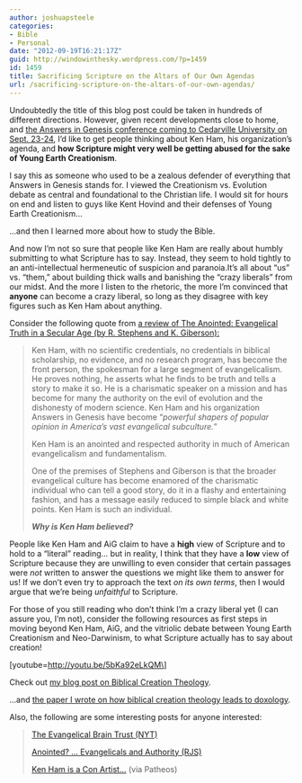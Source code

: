 ```yaml
---
author: joshuapsteele
categories:
- Bible
- Personal
date: "2012-09-19T16:21:17Z"
guid: http://windowinthesky.wordpress.com/?p=1459
id: 1459
title: Sacrificing Scripture on the Altars of Our Own Agendas
url: /sacrificing-scripture-on-the-altars-of-our-own-agendas/
---
```


Undoubtedly the title of this blog post could be taken in hundreds of different directions. However, given recent developments close to home, and [the Answers in Genesis conference coming to Cedarville University on Sept. 23-24](http://www.cedarville.edu/Offices/Public-Relations/CampusNews/2012/Cedarville-to-Host-Answers-in-Genesis-Conference.aspx), I’d like to get people thinking about Ken Ham, his organization’s agenda, and **how Scripture might very well be getting abused for the sake of Young Earth Creationism**.

I say this as someone who used to be a zealous defender of everything that Answers in Genesis stands for. I viewed the Creationism vs. Evolution debate as central and foundational to the Christian life. I would sit for hours on end and listen to guys like Kent Hovind and their defenses of Young Earth Creationism…

…and then I learned more about how to study the Bible.

And now I’m not so sure that people like Ken Ham are really about humbly submitting to what Scripture has to say. Instead, they seem to hold tightly to an anti-intellectual hermeneutic of suspicion and paranoia.It’s all about “us” vs. “them,” about building thick walls and banishing the “crazy liberals” from our midst. And the more I listen to the rhetoric, the more I’m convinced that **anyone** can become a crazy liberal, so long as they disagree with key figures such as Ken Ham about anything.

Consider the following quote from [a review of The Anointed: Evangelical Truth in a Secular Age (by R. Stephens and K. Giberson): ](http://www.patheos.com/blogs/jesuscreed/2011/11/03/anointed-evangelicals-and-authority-1-rjs/)

> Ken Ham, with no scientific credentials, no credentials in biblical scholarship, no evidence, and no research program, has become the front person, the spokesman for a large segment of evangelicalism. He proves nothing, he asserts what he finds to be truth and tells a story to make it so. He is a charismatic speaker on a mission and has become for many the authority on the evil of evolution and the dishonesty of modern science. Ken Ham and his organization Answers in Genesis have become “*powerful shapers of popular opinion in America’s vast evangelical subculture.*”
> 
> Ken Ham is an anointed and respected authority in much of American evangelicalism and fundamentalism.
> 
> One of the premises of Stephens and Giberson is that the broader evangelical culture has become enamored of the charismatic individual who can tell a good story, do it in a flashy and entertaining fashion, and has a message easily reduced to simple black and white points. Ken Ham is such an individual.
> 
> ***Why is Ken Ham believed?***

People like Ken Ham and AiG claim to have a **high** view of Scripture and to hold to a “literal” reading… but in reality, I think that they have a **low** view of Scripture because they are unwilling to even consider that certain passages were *not* written to answer the questions we might like them to answer for us! If we don’t even try to approach the text *on its own terms*, then I would argue that we’re being *unfaithful* to Scripture.

For those of you still reading who don’t think I’m a crazy liberal yet (I can assure you, I’m not), consider the following resources as first steps in moving beyond Ken Ham, AiG, and the vitriolic debate between Young Earth Creationism and Neo-Darwinism, to what Scripture actually has to say about creation!

\[youtube=http://youtu.be/5bKa92eLkQM\]

Check out [my blog post on Biblical Creation Theology](http://windowinthesky.wordpress.com/2012/09/15/biblical-creation-theology/ "Biblical Creation Theology").

…and [the paper I wrote on how biblical creation theology leads to doxology](http://windowinthesky.wordpress.com/2012/09/17/creation-and-doxology-pt-1/ "Creation and Doxology (pt. 1)").

Also, the following are some interesting posts for anyone interested:

> [The Evangelical Brain Trust (NYT)](http://www.nytimes.com/2012/01/08/books/review/the-anointed-evangelical-truth-in-a-secular-age-by-randall-j-stephens-and-karl-w-giberson-book-review.html?pagewanted=all)
> 
> [Anointed? … Evangelicals and Authority (RJS)](http://www.patheos.com/blogs/jesuscreed/2011/11/03/anointed-evangelicals-and-authority-1-rjs/)
> 
> [Ken Ham is a Con Artist…](http://www.patheos.com/blogs/exploringourmatrix/2012/06/ken-ham-wants-other-christians-to-be-con-artists-like-he-is.html) (via Patheos)